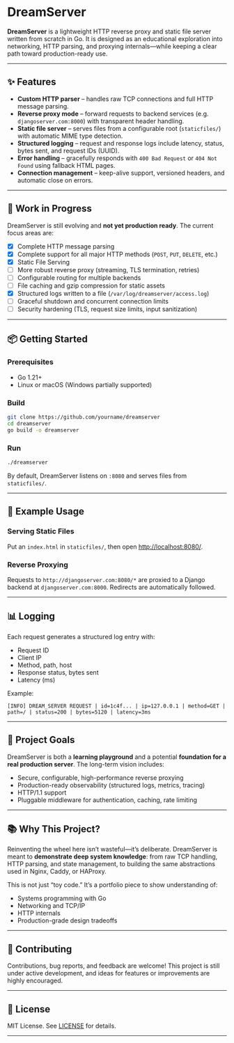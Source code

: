 # DreamServer

**DreamServer** is a lightweight HTTP reverse proxy and static file server written from scratch in Go.
It is designed as an educational exploration into networking, HTTP parsing, and proxying internals—while keeping a clear path toward production-ready use.

---

## ✨ Features

* **Custom HTTP parser** – handles raw TCP connections and full HTTP message parsing.
* **Reverse proxy mode** – forward requests to backend services (e.g. `djangoserver.com:8000`) with transparent header handling.
* **Static file server** – serves files from a configurable root (`staticfiles/`) with automatic MIME type detection.
* **Structured logging** – request and response logs include latency, status, bytes sent, and request IDs (UUID).
* **Error handling** – gracefully responds with `400 Bad Request` or `404 Not Found` using fallback HTML pages.
* **Connection management** – keep-alive support, versioned headers, and automatic close on errors.

---

## 🚧 Work in Progress

DreamServer is still evolving and **not yet production ready**.
The current focus areas are:

* [x] Complete HTTP message parsing
* [x] Complete support for all major HTTP methods (`POST`, `PUT`, `DELETE`, etc.)
* [x] Static File Serving
* [ ] More robust reverse proxy (streaming, TLS termination, retries)
* [ ] Configurable routing for multiple backends
* [ ] File caching and gzip compression for static assets
* [x] Structured logs written to a file (`/var/log/dreamserver/access.log`)
* [ ] Graceful shutdown and concurrent connection limits
* [ ] Security hardening (TLS, request size limits, input sanitization)

---

## 📦 Getting Started

### Prerequisites

* Go 1.21+
* Linux or macOS (Windows partially supported)

### Build

```bash
git clone https://github.com/yourname/dreamserver
cd dreamserver
go build -o dreamserver
```

### Run

```bash
./dreamserver
```

By default, DreamServer listens on `:8080` and serves files from `staticfiles/`.

---

## 🔧 Example Usage

### Serving Static Files

Put an `index.html` in `staticfiles/`, then open [http://localhost:8080/](http://localhost:8080/).

### Reverse Proxying

Requests to `http://djangoserver.com:8080/*` are proxied to a Django backend at `djangoserver.com:8000`.
Redirects are automatically followed.

---

## 📊 Logging

Each request generates a structured log entry with:

* Request ID
* Client IP
* Method, path, host
* Response status, bytes sent
* Latency (ms)

Example:

```
[INFO] DREAM_SERVER REQUEST | id=1c4f... | ip=127.0.0.1 | method=GET | path=/ | status=200 | bytes=5120 | latency=3ms
```

---

## 🧩 Project Goals

DreamServer is both a **learning playground** and a potential **foundation for a real production server**.
The long-term vision includes:

* Secure, configurable, high-performance reverse proxying
* Production-ready observability (structured logs, metrics, tracing)
* HTTP/1.1 support
* Pluggable middleware for authentication, caching, rate limiting

---

## 📚 Why This Project?

Reinventing the wheel here isn’t wasteful—it’s deliberate.
DreamServer is meant to **demonstrate deep system knowledge**: from raw TCP handling, HTTP parsing, and state management, to building the same abstractions used in Nginx, Caddy, or HAProxy.

This is not just “toy code.” It’s a portfolio piece to show understanding of:

* Systems programming with Go
* Networking and TCP/IP
* HTTP internals
* Production-grade design tradeoffs

---

## 🤝 Contributing

Contributions, bug reports, and feedback are welcome!
This project is still under active development, and ideas for features or improvements are highly encouraged.

---

## 📜 License

MIT License. See [LICENSE](LICENSE) for details.

---
